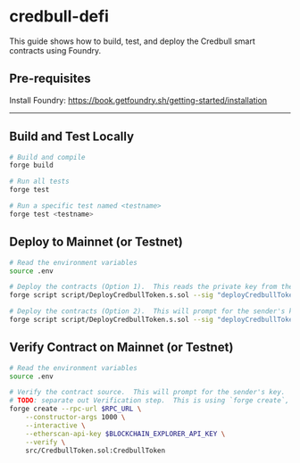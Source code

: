 # credbull-defi

This guide shows how to build, test, and deploy the Credbull smart contracts using Foundry.

## Pre-requisites
Install Foundry: https://book.getfoundry.sh/getting-started/installation

---
## Build and Test Locally
```bash
# Build and compile
forge build

# Run all tests
forge test

# Run a specific test named <testname>
forge test <testname>
```

## Deploy to Mainnet (or Testnet)
```bash
# Read the environment variables
source .env

# Deploy the contracts (Option 1).  This reads the private key from the environment.
forge script script/DeployCredbullToken.s.sol --sig "deployCredbullToken()" --rpc-url $RPC_URL --private-key $PRIVATE_KEY --broadcast

# Deploy the contracts (Option 2).  This will prompt for the sender's key.
forge script script/DeployCredbullToken.s.sol --sig "deployCredbullToken()" --rpc-url $RPC_URL --sender $OWNER_ADDRESS --interactives 1 --broadcast
```

## Verify Contract on Mainnet (or Testnet)
```bash
# Read the environment variables
source .env

# Verify the contract source.  This will prompt for the sender's key.
# TODO: separate out Verification step.  This is using `forge create`, should use `forge script`
forge create --rpc-url $RPC_URL \
    --constructor-args 1000 \
    --interactive \
    --etherscan-api-key $BLOCKCHAIN_EXPLORER_API_KEY \
    --verify \
    src/CredbullToken.sol:CredbullToken
```
